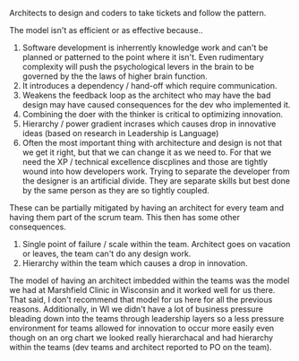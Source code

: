 Architects to design and coders to take tickets and follow the pattern.

The model isn't as efficient or as effective because..
1. Software development is inherrently knowledge work and can't be planned or patterned to the point where it isn't.  Even rudimentary complexity will push the psychological levers in the brain to be governed by the the laws of higher brain function. 
2. It introduces a dependency / hand-off which require communication.  
3. Weakens the feedback loop as the architect who may have the bad design may have caused consequences for the dev who implemented it.  
4. Combining the doer with the thinker is critical to optimizing innovation.
5. Hierarchy / power gradient incrases which causes drop in innovative ideas (based on research in Leadership is Language)
6. Often the most important thing with architecture and design is not that we get it right, but that we can change it as we need to.  For that we need the XP / technical excellence discplines and those are tightly wound into how developers work.  Trying to separate the developer from the designer is an artificial divide.  They are separate skills but best done by the same person as they are so tightly coupled.

These can be partially mitigated by having an architect for every team and having them part of the scrum team.  This then has some other consequences.
1. Single point of failure / scale within the team.  Architect goes on vacation or leaves, the team can't do any design work.
2. Hierarchy within the team which causes a drop in innovation.

The model of having an architect imbedded within the teams was the model we had at Marshfield Clinic in Wisconsin and it worked well for us there.  That said, I don't recommend that model for us here for all the previous reasons.  Additionally, in WI we didn't have a lot of business pressure bleading down into the teams through leadership layers so a less pressure environment for teams allowed for innovation to occur more easily even though on an org chart we looked really hierarchacal and had hierarchy within the teams (dev teams and architect reported to PO on the team).
